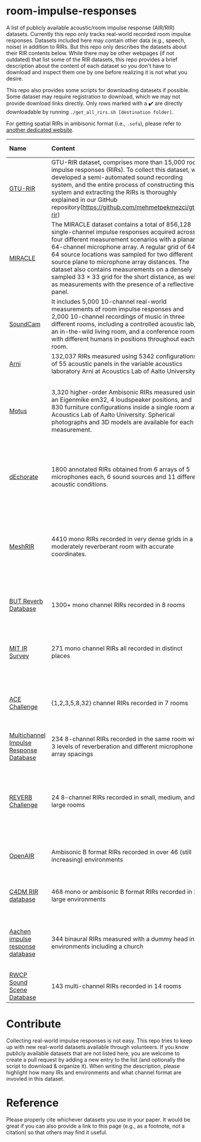 # room-impulse-responses
A list of publicly available acoustic/room impulse response (AIR/RIR) datasets. Currently this repo only tracks real-world recorded room impulse responses. Datasets included here may contain other data (e.g., speech, noise) in addition to RIRs. But this repo only describes the datasets about their RIR contents below. While there may be other webpages (if not outdated) that list some of the RIR datasets, this repo provides a brief description about the content of each dataset so you don't have to download and inspect them one by one before realizing it is not what you desire.

This repo also provides some scripts for downloading datasets if possible. Some dataset may require registration to download, which we may not provide download links directly. Only rows marked with a :heavy_check_mark: are directly downloadable by running `./get_all_rirs.sh [destination folder]`.

For getting spatial RIRs in ambisonic format (i.e., `.sofa`), please refer to [another dedicated website](https://www.sofaconventions.org/mediawiki/index.php/SOFA_(Spatially_Oriented_Format_for_Acoustics)).

| Name |  Content          | Year | Paper/Document   | In script |
| :----------------- | :------------- | :----- | :----- | :-----: |
| [GTU-RIR](https://github.com/mehmetpekmezci/gtu-rir) | GTU-RIR dataset, comprises more than 15,000 room impulse responses (RIRs). To collect this dataset, we developed a semi-automated sound recording system, and the entire process of constructing this system and extracting the RIRs is thoroughly explained in our GitHub repository(https://github.com/mehmetpekmezci/gtu-rir) | 2024 | [GTU-RIR - Gebze Technical Universiry Room Impulse Response Dataset for Acoustic Learning](https://gtu-my.sharepoint.com/:u:/g/personal/mpekmezci_gtu_edu_tr/Ec9dwMtiymlOuu_NSv5yT0YBeLwiFk8lwdhBpWrSCtPcZg?e=Xu50ok) | :heavy_check_mark:
| [MIRACLE](https://depositonce.tu-berlin.de/items/b079fd1c-999f-42cb-afd2-bcd34de6180b) | The MIRACLE dataset contains a total of 856,128 single-channel impulse responses acquired across four different measurement scenarios with a planar 64-channel microphone array. A regular grid of 64 × 64 source locations was sampled for two different source plane to microphone array distances. The dataset also contains measurements on a densely sampled 33 × 33 grid for the short distance, as well as measurements with the presence of a reflective panel. | 2023 | [MIRACLE - Microphone Array Impulse Response Dataset for Acoustic Learning](https://api-depositonce.tu-berlin.de/server/api/core/bitstreams/388fbff5-bf60-4c34-9fbb-13b66bb54053/content) | :heavy_check_mark:
| [SoundCam](https://sites.google.com/view/soundcam) |It includes 5,000 10-channel real-world measurements of room impulse responses and 2,000 10-channel recordings of music in three different rooms, including a controlled acoustic lab, an in-the-wild living room, and a conference room, with different humans in positions throughout each room. | 2023 | [SoundCam: A Dataset for Tasks in Tracking and Identifying Humans from Real Room Acoustics](https://nips.cc/virtual/2023/poster/73471) | :heavy_check_mark:
| [Arni](https://zenodo.org/record/6985104#.YwffZuzMIeY) | 132,037 RIRs measured using 5342 configurations of 55 acoustic panels in the variable acoustics laboratory Arni at Acoustics Lab of Aalto University. | 2022 | [Calibrating the Sabine and Eyring formulas](https://asa.scitation.org/doi/full/10.1121/10.0013575) |
| [Motus](https://doi.org/10.5281/zenodo.4923187) | 3,320 higher-order Ambisonic RIRs measured using an Eigenmike em32, 4 loudspeaker positions, and 830 furniture configurations inside a single room at Acoustics Lab of Aalto University. Spherical photographs and 3D models are available for each measurement.| 2021 | [A dataset of higher-order Ambisonic room impulse responses and 3D models measured in a room with varying furniture](https://doi.org/10.1109/I3DA48870.2021.9610933) |
| [dEchorate](https://zenodo.org/record/5562386#.YflQNlvMLu0) | 1800 annotated RIRs obtained from 6 arrays of 5 microphones each, 6 sound sources and 11 different acoustic conditions. | 2021 | [dEchorate: a Calibrated Room Impulse Response Dataset for Echo-aware Signal Processing](https://arxiv.org/abs/2104.13168) |
| [MeshRIR](https://sh01k.github.io/MeshRIR/) | 4410 mono RIRs recorded in very dense grids in a moderately reverberant room with accurate coordinates. | 2021 | [MeshRIR: A Dataset of Room Impulse Responses on Meshed Grid Points For Evaluating Sound Field Analysis and Synthesis Methods](https://arxiv.org/abs/2106.10801) |
| [BUT Reverb Database](https://speech.fit.vutbr.cz/software/but-speech-fit-reverb-database) | 1300+ mono channel RIRs recorded in 8 rooms | 2019 | [Building and evaluation of a real room impulse response dataset](https://ieeexplore.ieee.org/document/8717722) | :heavy_check_mark:
| [MIT IR Survey](https://mcdermottlab.mit.edu/Reverb/IR_Survey.html) | 271 mono channel RIRs all recorded in distinct places | 2016 | [Statistics of natural reverberation enable perceptual separation of sound and space](https://www.pnas.org/content/113/48/E7856) | :heavy_check_mark:
| [ACE Challenge](http://www.ee.ic.ac.uk/naylor/ACEweb/index.html) | {1,2,3,5,8,32} channel RIRs recorded in 7 rooms | 2015 | [The ACE challenge — Corpus description and performance evaluation](https://ieeexplore.ieee.org/document/7336912) |
| [Multichannel Impulse Response Database](https://www.eng.biu.ac.il/gannot/downloads/) | 234 8-channel RIRs recorded in the same room with 3 levels of reverberation and different microphone array spacings | 2014 | [Multichannel audio database in various acoustic environments](https://ieeexplore.ieee.org/document/6954309) | :heavy_check_mark:
| [REVERB Challenge](https://reverb2014.dereverberation.com/) | 24 8-channel RIRs recorded in small, medium, and large rooms | 2013 | [The reverb challenge: A common evaluation framework for dereverberation and recognition of reverberant speech](https://ieeexplore.ieee.org/document/6701894) | :heavy_check_mark:
| [OpenAIR](https://www.openairlib.net/) | Ambisonic B format RIRs recorded in over 46 (still increasing) environments | 2010 | [Openair: An interactive auralization web resource and database](https://www.aes.org/e-lib/browse.cfm?elib=15648) | :heavy_check_mark:
| [C4DM RIR database](http://isophonics.net/content/room-impulse-response-data-set) | 468 mono or ambisonic B format RIRs recorded in 3 large environments | 2010 | [Database of Omnidirectional and B-Format Impulse Responses](https://ieeexplore.ieee.org/document/5496083) 
| [Aachen impulse response database](http://www.iks.rwth-aachen.de/en/research/tools-downloads/databases/aachen-impulse-response-database/) | 344 binaural RIRs measured with a dummy head in 5 environments including a church | 2009 | [A Binaural Room Impulse Response Database for the Evaluation of Dereverberation Algorithms](https://ieeexplore.ieee.org/abstract/document/5201259) | :heavy_check_mark:
| [RWCP Sound Scene Database](http://research.nii.ac.jp/src/en/RWCP-SSD.html) | 143 multi-channel RIRs recorded in 14 rooms | 2000 | [Sound scene data collection in real acoustical environments](https://library.naist.jp/dspace/bitstream/handle/10061/7746/JourAcouSocJaE_20_3_225.pdf?sequence=1) | :heavy_check_mark:

# Contribute
Collecting real-world impulse responses is not easy. This repo tries to keep up with new real-world datasets available through volunteers. If you know publicly available datasets that are not listed here, you are welcome to create a pull request by adding a new entry to the list (and optionally the script to download & organize it). When writing the description, please highlight how many IRs and environments and what channel format are invovled in this dataset.

# Reference
Please properly cite whichever datasets you use in your paper. It would be great if you can also provide a link to this page (e.g., as a footnote, not a citation) so that others may find it useful.
